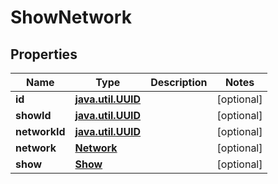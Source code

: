 
# ShowNetwork

## Properties
Name | Type | Description | Notes
------------ | ------------- | ------------- | -------------
**id** | [**java.util.UUID**](java.util.UUID.md) |  |  [optional]
**showId** | [**java.util.UUID**](java.util.UUID.md) |  |  [optional]
**networkId** | [**java.util.UUID**](java.util.UUID.md) |  |  [optional]
**network** | [**Network**](Network.md) |  |  [optional]
**show** | [**Show**](Show.md) |  |  [optional]



